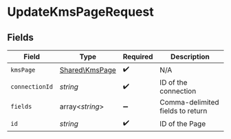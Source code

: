 # UpdateKmsPageRequest


## Fields

| Field                                            | Type                                             | Required                                         | Description                                      |
| ------------------------------------------------ | ------------------------------------------------ | ------------------------------------------------ | ------------------------------------------------ |
| `kmsPage`                                        | [Shared\KmsPage](../../Models/Shared/KmsPage.md) | :heavy_check_mark:                               | N/A                                              |
| `connectionId`                                   | *string*                                         | :heavy_check_mark:                               | ID of the connection                             |
| `fields`                                         | array<*string*>                                  | :heavy_minus_sign:                               | Comma-delimited fields to return                 |
| `id`                                             | *string*                                         | :heavy_check_mark:                               | ID of the Page                                   |